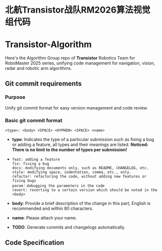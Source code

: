 # 北航Transistor战队RM2026算法视觉组代码

# Transistor-Algorithm

Here's the Algorithm Group repo of **Transistor** Robotics Team for RoboMaster 2025 series, unifying code management for navigation, vision, radar and robotic arm algorithms.

## Git commit requirements

### Purpose

Unify git commit format for easy version management and code review.

###  Basic git commit format

```
<type>: <body> <SPACE> <HYPHEN> <SPACE> <name>
```

- **type**: Indicates the type of a particular submission such as fixing a bug or adding a feature, all types and their meanings are listed. **Noticed: There is no limit to the number of types per submission!**

- ```
  feat: adding a feature
  fix: fixing a bug
  docs: modifying documents only, such as README, CHANGELOG, etc.
  style: modifying space, indentation, comma, etc., only.
  refactor: refactoring the code, without adding new features or fixing bugs
  param：debugging the parameters in the code
  revert: reverting to a certain version which should be noted in the <body>
  ```

- **body**: Provide a brief description of the change in this part, English is recommended and within 80 characters.

- **name**: Please attach your name.

- **TODO**: Generate commits and changelogs automatically.

  

## Code Specification
